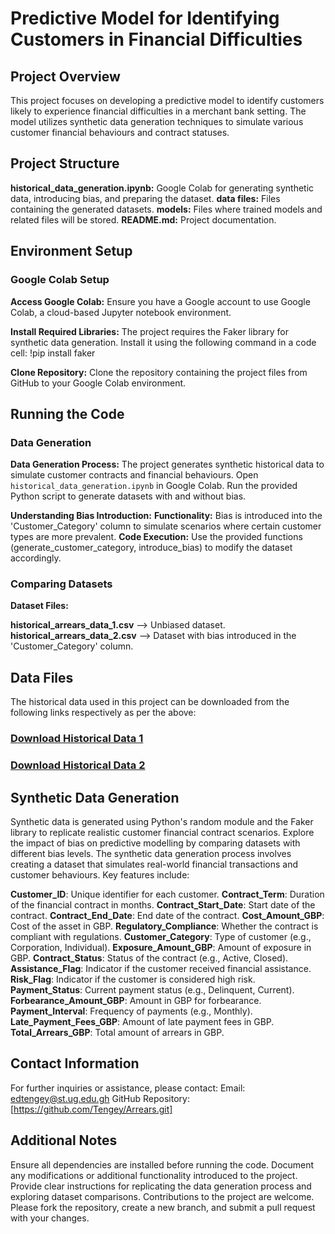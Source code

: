 # Predictive Model for Identifying Customers in Financial Difficulties


## Project Overview

This project focuses on developing a predictive model to identify customers likely to experience financial difficulties in a merchant bank setting. 
The model utilizes synthetic data generation techniques to simulate various customer financial behaviours and contract statuses. 


## Project Structure

**historical_data_generation.ipynb:** Google Colab for generating synthetic data, introducing bias, and preparing the dataset.
**data files:** Files containing the generated datasets.
**models:** Files where trained models and related files will be stored.
**README.md:** Project documentation.


## Environment Setup

### Google Colab Setup

**Access Google Colab:**
Ensure you have a Google account to use Google Colab, a cloud-based Jupyter notebook environment.

**Install Required Libraries:**
The project requires the Faker library for synthetic data generation. Install it using the following command in a code cell:
!pip install faker

**Clone Repository:**
Clone the repository containing the project files from GitHub to your Google Colab environment.


## Running the Code

### Data Generation

**Data Generation Process:**
The project generates synthetic historical data to simulate customer contracts and financial behaviours.
Open `historical_data_generation.ipynb` in Google Colab.
Run the provided Python script to generate datasets with and without bias.

**Understanding Bias Introduction:**
**Functionality:** Bias is introduced into the 'Customer_Category' column to simulate scenarios where certain customer types are more prevalent.
**Code Execution:** Use the provided functions (generate_customer_category, introduce_bias) to modify the dataset accordingly.

### Comparing Datasets

**Dataset Files:**

**historical_arrears_data_1.csv** --> Unbiased dataset.
**historical_arrears_data_2.csv** --> Dataset with bias introduced in the 'Customer_Category' column.


## Data Files

The historical data used in this project can be downloaded from the following links respectively as per the above:

### [Download Historical Data 1](https://drive.google.com/file/d/1T9X0B-S6FbrczHEsJIlw-iarcjqt8FF2/view?usp=drive_link)

### [Download Historical Data 2](https://drive.google.com/file/d/1ZzkvOdmZ4cRWBBHr0xVQPFdFPSxNVu_J/view?usp=drive_link)


## Synthetic Data Generation

Synthetic data is generated using Python's random module and the Faker library to replicate realistic customer financial contract scenarios.
Explore the impact of bias on predictive modelling by comparing datasets with different bias levels.
The synthetic data generation process involves creating a dataset that simulates real-world financial transactions and customer behaviours. Key features include:

**Customer_ID**: Unique identifier for each customer.
**Contract_Term**: Duration of the financial contract in months.
**Contract_Start_Date**: Start date of the contract.
**Contract_End_Date**: End date of the contract.
**Cost_Amount_GBP**: Cost of the asset in GBP.
**Regulatory_Compliance**: Whether the contract is compliant with regulations.
**Customer_Category**: Type of customer (e.g., Corporation, Individual).
**Exposure_Amount_GBP**: Amount of exposure in GBP.
**Contract_Status**: Status of the contract (e.g., Active, Closed).
**Assistance_Flag**: Indicator if the customer received financial assistance.
**Risk_Flag**: Indicator if the customer is considered high risk.
**Payment_Status**: Current payment status (e.g., Delinquent, Current).
**Forbearance_Amount_GBP**: Amount in GBP for forbearance.
**Payment_Interval**: Frequency of payments (e.g., Monthly).
**Late_Payment_Fees_GBP**: Amount of late payment fees in GBP.
**Total_Arrears_GBP**: Total amount of arrears in GBP.


## Contact Information
For further inquiries or assistance, please contact:
Email: edtengey@st.ug.edu.gh
GitHub Repository: [https://github.com/Tengey/Arrears.git]


## Additional Notes
Ensure all dependencies are installed before running the code.
Document any modifications or additional functionality introduced to the project.
Provide clear instructions for replicating the data generation process and exploring dataset comparisons.
Contributions to the project are welcome. Please fork the repository, create a new branch, and submit a pull request with your changes.
